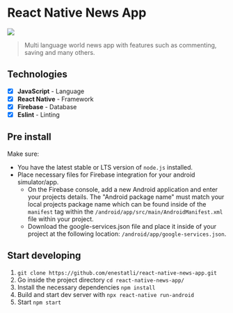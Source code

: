 # React Native News App

<img src="https://i.imgur.com/2B17gGF.png">

> Multi language world news app with features such as commenting, saving and many others.

## Technologies

- [x] <b>JavaScript</b> - Language
- [x] <b>React Native</b> - Framework
- [x] <b>Firebase</b> - Database
- [x] <b>Eslint</b> - Linting

## Pre install

Make sure:

- You have the latest stable or LTS version of `node.js` installed.
- Place necessary files for Firebase integration for your android simulator/app.
  - On the Firebase console, add a new Android application and enter your projects details. The "Android package name" must match your local projects package name which can be         found inside of the `manifest` tag within the `/android/app/src/main/AndroidManifest.xml` file within your project.
  - Download the google-services.json file and place it inside of your project at the following location: `/android/app/google-services.json`.

## Start developing

1. `git clone https://github.com/enestatli/react-native-news-app.git`
2. Go inside the project directory `cd react-native-news-app/`
3. Install the necessary dependencies `npm install`
3. Build and start dev server with `npx react-native run-android`
4. Start `npm start`
